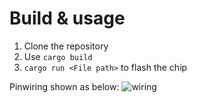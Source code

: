 # Build & usage
1. Clone the repository
2. Use `cargo build`
3. `cargo run <File path>` to flash the chip

Pinwiring shown as below:
![wiring](https://github.com/user-attachments/assets/b3eb6547-f736-453f-91e2-424b70e0f6af)
